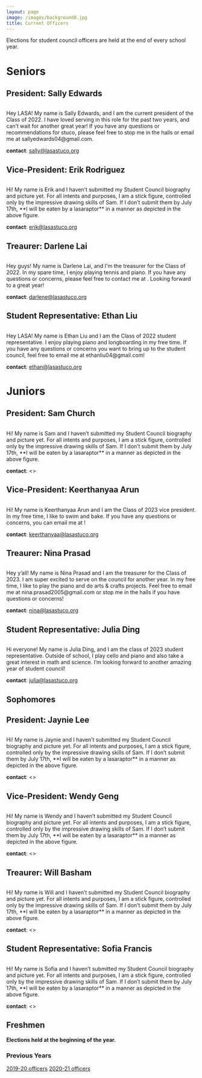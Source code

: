 ```yaml
---
layout: page
image: /images/background8.jpg
title: Current Officers
---
```

Elections for student council officers are held at the end of every school year.
# Seniors
## President: Sally Edwards
<figure style="width: 400px" class="align-center">
  <img src="{{ '/images/StickFigure.jpg' | absolute_url }}" alt="">
</figure>
Hey LASA!  My name is Sally Edwards, and I am the current president of the Class of 2022.  I have loved serving in this role for the past two years, and can’t wait for another great year! If you have any questions or recommendations for stuco, please feel free to stop me in the halls or email me at sallyedwards04@gmail.com.

**contact**: <sally@lasastuco.org>
## Vice-President: Erik Rodriguez
<figure style="width: 400px" class="align-center">
  <img src="{{ '/images/StickFigure.jpg' | absolute_url }}" alt="">
</figure>
Hi! My name is Erik and I haven’t submitted my Student Council biography and picture yet. For all intents and purposes, I am a stick figure, controlled only by the impressive drawing skills of Sam. If I don’t submit them by July 17th, **I will be eaten by a lasaraptor** in a manner as depicted in the above figure.

**contact**: <erik@lasastuco.org>
## Treaurer: Darlene Lai
<figure style="width: 400px" class="align-center">
  <img src="{{ '/images/Darlenelai2.JPG' | absolute_url }}" alt="">
</figure>
Hey guys! My name is Darlene Lai, and I'm the treasurer for the Class of 2022. In my spare time, I enjoy playing tennis and piano. If you have any questions or concerns, please feel free to contact me at <darlenelai@gmail.com>. Looking forward to a great year!

**contact**: <darlene@lasastuco.org>
## Student Representative: Ethan Liu
<figure style="width: 400px" class="align-center">
  <img src="{{ '/images/Ethan.jpg' | absolute_url }}" alt="">
</figure>
Hey LASA! My name is Ethan Liu and I am the Class of 2022 student representative. I enjoy playing piano and longboarding in my free time. If you have any questions or concerns you want to bring up to the student council, feel free to email me at ethanliu04@gmail.com!

**contact**: <ethan@lasastuco.org>


# Juniors
## President: Sam Church
<figure style="width: 400px" class="align-center">
  <img src="{{ '/images/StickFigure.jpg' | absolute_url }}" alt="">
</figure>
Hi! My name is Sam and I haven’t submitted my Student Council biography and picture yet. For all intents and purposes, I am a stick figure, controlled only by the impressive drawing skills of Sam. If I don’t submit them by July 17th, **I will be eaten by a lasaraptor** in a manner as depicted in the above figure.

**contact**: <>
## Vice-President: Keerthanyaa Arun
<figure style="width: 400px" class="align-center">
  <img src="{{ '/images/Keerthanyaa2.png' | absolute_url }}" alt="">
</figure>
Hi! My name is Keerthanyaa Arun and I am the Class of 2023 vice president. In my free time, I like to swim and bake. If you have any questions or concerns, you can email me at <keerthanyaa@gmail.com>!

**contact**: <keerthanyaa@lasastuco.org>
## Treaurer: Nina Prasad
<figure style="width: 350px" class="align-center">
  <img src="{{ '/images/NinaP2.JPG' | absolute_url }}" alt="">
</figure>
Hey y’all! My name is Nina Prasad and I am the treasurer for the Class of 2023. I am super excited to serve on the council for another year. In my free time, I like to play the piano and do arts & crafts projects. Feel free to email me at nina.prasad2005@gmail.com or stop me in the halls if you have questions or concerns!

**contact**: <nina@lasastuco.org>
## Student Representative: Julia Ding
<figure style="width: 400px" class="align-center">
  <img src="{{ '/images/juliading2.JPG' | absolute_url }}" alt="">
</figure>
Hi everyone! My name is Julia Ding, and I am the class of 2023 student representative. Outside of school, I play cello and piano and also take a great interest in math and science. I’m looking forward to another amazing year of student council!

**contact**: <julia@lasastuco.org>

## Sophomores
## President: Jaynie Lee
<figure style="width: 400px" class="align-center">
  <img src="{{ '/images/StickFigure.jpg' | absolute_url }}" alt="">
</figure>
Hi! My name is Jaynie and I haven’t submitted my Student Council biography and picture yet. For all intents and purposes, I am a stick figure, controlled only by the impressive drawing skills of Sam. If I don’t submit them by July 17th, **I will be eaten by a lasaraptor** in a manner as depicted in the above figure.

**contact**: <>
## Vice-President: Wendy Geng
<figure style="width: 400px" class="align-center">
  <img src="{{ '/images/Keerthanyaa2.png' | absolute_url }}" alt="">
</figure>
Hi! My name is Wendy and I haven’t submitted my Student Council biography and picture yet. For all intents and purposes, I am a stick figure, controlled only by the impressive drawing skills of Sam. If I don’t submit them by July 17th, **I will be eaten by a lasaraptor** in a manner as depicted in the above figure.

**contact**: <>
## Treaurer: Will Basham
<figure style="width: 350px" class="align-center">
  <img src="{{ '/images/NinaP2.JPG' | absolute_url }}" alt="">
</figure>
Hi! My name is Will and I haven’t submitted my Student Council biography and picture yet. For all intents and purposes, I am a stick figure, controlled only by the impressive drawing skills of Sam. If I don’t submit them by July 17th, **I will be eaten by a lasaraptor** in a manner as depicted in the above figure.

**contact**: <>
## Student Representative: Sofia Francis
<figure style="width: 400px" class="align-center">
  <img src="{{ '/images/juliading2.JPG' | absolute_url }}" alt="">
</figure>
Hi! My name is Sofia and I haven’t submitted my Student Council biography and picture yet. For all intents and purposes, I am a stick figure, controlled only by the impressive drawing skills of Sam. If I don’t submit them by July 17th, **I will be eaten by a lasaraptor** in a manner as depicted in the above figure.

**contact**: <>

## Freshmen
**Elections held at the beginning of the year.**

### Previous Years
[2019-20 officers](https://lasastuco.org/Current-Officers/2019-20-Officers/)
[2020-21 officers](https://lasastuco.org/Current-Officers/2020-21-Officers/)